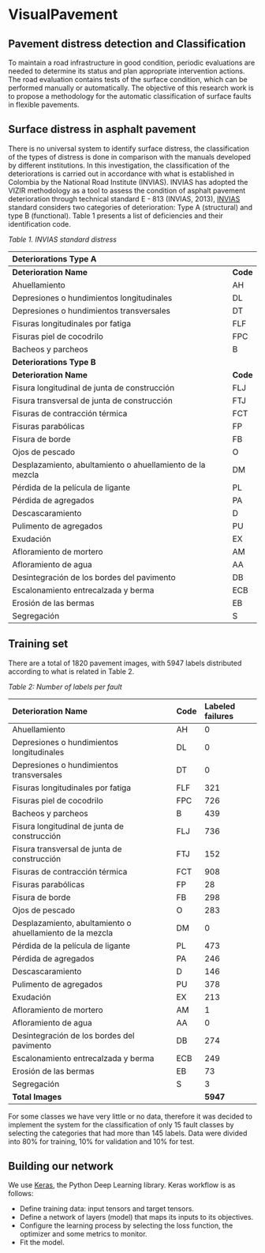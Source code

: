 # VisualPavement

## Pavement distress detection and Classification
To maintain a road infrastructure in good condition, periodic evaluations are needed to determine its status and plan appropriate intervention actions. The road evaluation contains tests of the surface condition, which can be performed manually or automatically. The objective of this research work is to propose a methodology for the automatic classification of surface faults in flexible pavements.

## Surface distress in asphalt pavement
There is no universal system to identify surface distress, the classification of the types of distress is done in comparison with the manuals developed by different institutions. In this investigation, the classification of the deteriorations is carried out in accordance with what is established in Colombia by the National Road Institute (INVIAS). INVIAS has adopted the VIZIR methodology as a tool to assess the condition of asphalt pavement deterioration through technical standard E - 813 (INVIAS, 2013), [INVIAS](https://www.invias.gov.co/index.php/archivo-y-documentos/documentos-tecnicos/manuales-de-inspeccion-de-obras/974-manual-para-la-inspeccion-visual-de-pavimentos-flexibles/filethis)  standard considers two categories of deterioration: Type A (structural) and type B (functional). Table 1 presents a list of deficiencies and their identification code.

*Table 1. INVIAS standard distress*

| Deteriorations Type A| |
|:-----|:-----|
| **Deterioration Name** | **Code** |
| Ahuellamiento	| AH |
|Depresiones o hundimientos longitudinales|	DL |
|Depresiones o hundimientos transversales|	DT |
|Fisuras longitudinales por fatiga| FLF|
|Fisuras piel de cocodrilo|	FPC|
|Bacheos y parcheos|	B|
|**Deteriorations Type B**| |
|**Deterioration Name**|	**Code** |
|Fisura longitudinal de junta de construcción|	FLJ|
|Fisura transversal de junta de construcción|	FTJ|
|Fisuras de contracción térmica|	FCT|
|Fisuras parabólicas|	FP|
|Fisura de borde|	FB|
|Ojos de pescado|	O|
|Desplazamiento, abultamiento o ahuellamiento de la mezcla|	DM|
|Pérdida de la película de ligante|	PL|
|Pérdida de agregados|	PA|
|Descascaramiento|	D|
|Pulimento de agregados|	PU|
|Exudación|	EX|
|Afloramiento de mortero|	AM|
|Afloramiento de agua|	AA|
|Desintegración de los bordes del pavimento|	DB|
|Escalonamiento entrecalzada y berma|	ECB|
|Erosión de las bermas|	EB|
|Segregación|	S|

## Training set
There are a total of 1820 pavement images, with 5947 labels distributed according to what is related in Table 2.

*Table 2: Number of labels per fault*

|Deterioration Name|	Code|	Labeled failures|
|:-----|:-----|:---|
|Ahuellamiento|	AH|	0|
|Depresiones o hundimientos longitudinales|	DL|	0|
Depresiones o hundimientos transversales|	DT|	0
Fisuras longitudinales por fatiga|	FLF|	321
Fisuras piel de cocodrilo|	FPC|	726
Bacheos y parcheos|	B|	439
Fisura longitudinal de junta de construcción|	FLJ|	736
Fisura transversal de junta de construcción|	FTJ|	152
Fisuras de contracción térmica|	FCT|	908
Fisuras parabólicas|	FP|	28
Fisura de borde|	FB|	298
Ojos de pescado|	O|	283
Desplazamiento, abultamiento o ahuellamiento de la mezcla|	DM|	0
Pérdida de la película de ligante|	PL|	473
Pérdida de agregados|	PA|	246
Descascaramiento|	D|	146
Pulimento de agregados|	PU|	378
Exudación|	EX|	213
Afloramiento de mortero|	AM|	1
Afloramiento de agua|	AA|	0
Desintegración de los bordes del pavimento|	DB|	274
Escalonamiento entrecalzada y berma|	ECB|	249
Erosión de las bermas|	EB|	73
Segregación|	S|	3
**Total Images**| 		|**5947**

For some classes we have very little or no data, therefore it was decided to implement the system for the classification of only 15 fault classes by selecting the categories that had more than 145 labels. Data were divided into 80% for training, 10% for validation and 10% for test.

## Building our network 
We use [Keras](https://keras.io/), the Python Deep Learning library. Keras workflow is as follows:
- Define training data: input tensors and target tensors.
- Define a network of layers (model) that maps its inputs to its objectives.
- Configure the learning process by selecting the loss function, the optimizer and some metrics to monitor.
- Fit the model.

